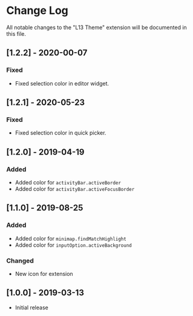 # Change Log
All notable changes to the "L13 Theme" extension will be documented in this file.

## [1.2.2] - 2020-00-07

### Fixed
- Fixed selection color in editor widget.

## [1.2.1] - 2020-05-23

### Fixed
- Fixed selection color in quick picker.

## [1.2.0] - 2019-04-19

### Added
- Added color for `activityBar.activeBorder`
- Added color for `activityBar.activeFocusBorder`

## [1.1.0] - 2019-08-25

### Added
- Added color for `minimap.findMatchHighlight`
- Added color for `inputOption.activeBackground`

### Changed
- New icon for extension

## [1.0.0] - 2019-03-13
- Initial release